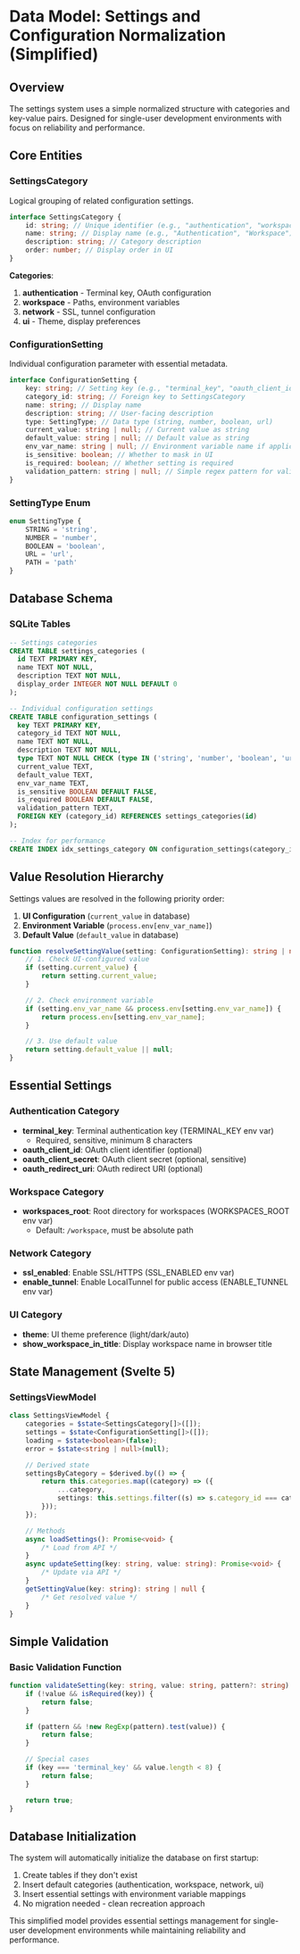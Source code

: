 # Data Model: Settings and Configuration Normalization (Simplified)

## Overview

The settings system uses a simple normalized structure with categories and key-value pairs. Designed for single-user development environments with focus on reliability and performance.

## Core Entities

### SettingsCategory

Logical grouping of related configuration settings.

```typescript
interface SettingsCategory {
	id: string; // Unique identifier (e.g., "authentication", "workspace")
	name: string; // Display name (e.g., "Authentication", "Workspace")
	description: string; // Category description
	order: number; // Display order in UI
}
```

**Categories**:

1. **authentication** - Terminal key, OAuth configuration
2. **workspace** - Paths, environment variables
3. **network** - SSL, tunnel configuration
4. **ui** - Theme, display preferences

### ConfigurationSetting

Individual configuration parameter with essential metadata.

```typescript
interface ConfigurationSetting {
	key: string; // Setting key (e.g., "terminal_key", "oauth_client_id")
	category_id: string; // Foreign key to SettingsCategory
	name: string; // Display name
	description: string; // User-facing description
	type: SettingType; // Data type (string, number, boolean, url)
	current_value: string | null; // Current value as string
	default_value: string | null; // Default value as string
	env_var_name: string | null; // Environment variable name if applicable
	is_sensitive: boolean; // Whether to mask in UI
	is_required: boolean; // Whether setting is required
	validation_pattern: string | null; // Simple regex pattern for validation
}
```

### SettingType Enum

```typescript
enum SettingType {
	STRING = 'string',
	NUMBER = 'number',
	BOOLEAN = 'boolean',
	URL = 'url',
	PATH = 'path'
}
```

## Database Schema

### SQLite Tables

```sql
-- Settings categories
CREATE TABLE settings_categories (
  id TEXT PRIMARY KEY,
  name TEXT NOT NULL,
  description TEXT NOT NULL,
  display_order INTEGER NOT NULL DEFAULT 0
);

-- Individual configuration settings
CREATE TABLE configuration_settings (
  key TEXT PRIMARY KEY,
  category_id TEXT NOT NULL,
  name TEXT NOT NULL,
  description TEXT NOT NULL,
  type TEXT NOT NULL CHECK (type IN ('string', 'number', 'boolean', 'url', 'path')),
  current_value TEXT,
  default_value TEXT,
  env_var_name TEXT,
  is_sensitive BOOLEAN DEFAULT FALSE,
  is_required BOOLEAN DEFAULT FALSE,
  validation_pattern TEXT,
  FOREIGN KEY (category_id) REFERENCES settings_categories(id)
);

-- Index for performance
CREATE INDEX idx_settings_category ON configuration_settings(category_id);
```

## Value Resolution Hierarchy

Settings values are resolved in the following priority order:

1. **UI Configuration** (`current_value` in database)
2. **Environment Variable** (`process.env[env_var_name]`)
3. **Default Value** (`default_value` in database)

```typescript
function resolveSettingValue(setting: ConfigurationSetting): string | null {
	// 1. Check UI-configured value
	if (setting.current_value) {
		return setting.current_value;
	}

	// 2. Check environment variable
	if (setting.env_var_name && process.env[setting.env_var_name]) {
		return process.env[setting.env_var_name];
	}

	// 3. Use default value
	return setting.default_value || null;
}
```

## Essential Settings

### Authentication Category

- **terminal_key**: Terminal authentication key (TERMINAL_KEY env var)
  - Required, sensitive, minimum 8 characters
- **oauth_client_id**: OAuth client identifier (optional)
- **oauth_client_secret**: OAuth client secret (optional, sensitive)
- **oauth_redirect_uri**: OAuth redirect URI (optional)

### Workspace Category

- **workspaces_root**: Root directory for workspaces (WORKSPACES_ROOT env var)
  - Default: `/workspace`, must be absolute path

### Network Category

- **ssl_enabled**: Enable SSL/HTTPS (SSL_ENABLED env var)
- **enable_tunnel**: Enable LocalTunnel for public access (ENABLE_TUNNEL env var)

### UI Category

- **theme**: UI theme preference (light/dark/auto)
- **show_workspace_in_title**: Display workspace name in browser title

## State Management (Svelte 5)

### SettingsViewModel

```typescript
class SettingsViewModel {
	categories = $state<SettingsCategory[]>([]);
	settings = $state<ConfigurationSetting[]>([]);
	loading = $state<boolean>(false);
	error = $state<string | null>(null);

	// Derived state
	settingsByCategory = $derived.by(() => {
		return this.categories.map((category) => ({
			...category,
			settings: this.settings.filter((s) => s.category_id === category.id)
		}));
	});

	// Methods
	async loadSettings(): Promise<void> {
		/* Load from API */
	}
	async updateSetting(key: string, value: string): Promise<void> {
		/* Update via API */
	}
	getSettingValue(key: string): string | null {
		/* Get resolved value */
	}
}
```

## Simple Validation

### Basic Validation Function

```typescript
function validateSetting(key: string, value: string, pattern?: string): boolean {
	if (!value && isRequired(key)) {
		return false;
	}

	if (pattern && !new RegExp(pattern).test(value)) {
		return false;
	}

	// Special cases
	if (key === 'terminal_key' && value.length < 8) {
		return false;
	}

	return true;
}
```

## Database Initialization

The system will automatically initialize the database on first startup:

1. Create tables if they don't exist
2. Insert default categories (authentication, workspace, network, ui)
3. Insert essential settings with environment variable mappings
4. No migration needed - clean recreation approach

This simplified model provides essential settings management for single-user development environments while maintaining reliability and performance.
